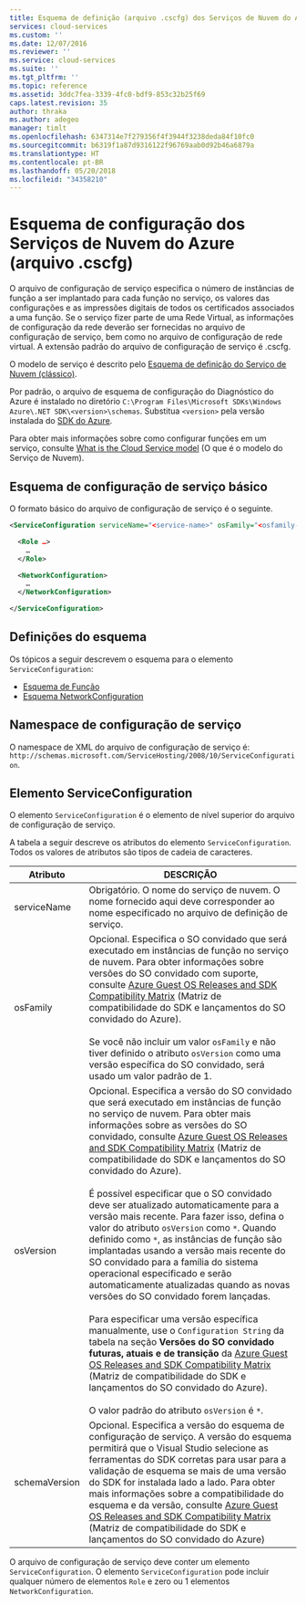 ```yaml
---
title: Esquema de definição (arquivo .cscfg) dos Serviços de Nuvem do Azure | Microsoft Docs
services: cloud-services
ms.custom: ''
ms.date: 12/07/2016
ms.reviewer: ''
ms.service: cloud-services
ms.suite: ''
ms.tgt_pltfrm: ''
ms.topic: reference
ms.assetid: 3ddc7fea-3339-4fc0-bdf9-853c32b25f69
caps.latest.revision: 35
author: thraka
ms.author: adegeo
manager: timlt
ms.openlocfilehash: 6347314e7f279356f4f3944f3238deda84f10fc0
ms.sourcegitcommit: b6319f1a87d9316122f96769aab0d92b46a6879a
ms.translationtype: HT
ms.contentlocale: pt-BR
ms.lasthandoff: 05/20/2018
ms.locfileid: "34358210"
---
```

# <a name="azure-cloud-services-config-schema-cscfg-file"></a>Esquema de configuração dos Serviços de Nuvem do Azure (arquivo .cscfg)
O arquivo de configuração de serviço especifica o número de instâncias de função a ser implantado para cada função no serviço, os valores das configurações e as impressões digitais de todos os certificados associados a uma função. Se o serviço fizer parte de uma Rede Virtual, as informações de configuração da rede deverão ser fornecidas no arquivo de configuração de serviço, bem como no arquivo de configuração de rede virtual. A extensão padrão do arquivo de configuração de serviço é .cscfg.

O modelo de serviço é descrito pelo [Esquema de definição do Serviço de Nuvem (clássico)](schema-csdef-file.md).

Por padrão, o arquivo de esquema de configuração do Diagnóstico do Azure é instalado no diretório `C:\Program Files\Microsoft SDKs\Windows Azure\.NET SDK\<version>\schemas`. Substitua `<version>` pela versão instalada do [SDK do Azure](https://azure.microsoft.com/downloads/).

Para obter mais informações sobre como configurar funções em um serviço, consulte [What is the Cloud Service model](cloud-services-model-and-package.md) (O que é o modelo do Serviço de Nuvem).

## <a name="basic-service-configuration-schema"></a>Esquema de configuração de serviço básico
O formato básico do arquivo de configuração de serviço é o seguinte.

```xml
<ServiceConfiguration serviceName="<service-name>" osFamily="<osfamily-number>" osVersion="<os-version>" schemaVersion="<schema-version>">

  <Role …>
    …
  </Role>

  <NetworkConfiguration>
    …
  </NetworkConfiguration>

</ServiceConfiguration>
```

## <a name="schema-definitions"></a>Definições do esquema
Os tópicos a seguir descrevem o esquema para o elemento `ServiceConfiguration`:

- [Esquema de Função](schema-cscfg-role.md)
- [Esquema NetworkConfiguration](schema-cscfg-networkconfiguration.md)

## <a name="service-configuration-namespace"></a>Namespace de configuração de serviço
O namespace de XML do arquivo de configuração de serviço é: `http://schemas.microsoft.com/ServiceHosting/2008/10/ServiceConfiguration`.

##  <a name="ServiceConfiguration"></a> Elemento ServiceConfiguration
O elemento `ServiceConfiguration` é o elemento de nível superior do arquivo de configuração de serviço.

A tabela a seguir descreve os atributos do elemento `ServiceConfiguration`. Todos os valores de atributos são tipos de cadeia de caracteres.

| Atributo | DESCRIÇÃO |
| --------- | ----------- |
|serviceName|Obrigatório. O nome do serviço de nuvem. O nome fornecido aqui deve corresponder ao nome especificado no arquivo de definição de serviço.|
|osFamily|Opcional. Especifica o SO convidado que será executado em instâncias de função no serviço de nuvem. Para obter informações sobre versões do SO convidado com suporte, consulte [Azure Guest OS Releases and SDK Compatibility Matrix](cloud-services-guestos-update-matrix.md) (Matriz de compatibilidade do SDK e lançamentos do SO convidado do Azure).<br /><br /> Se você não incluir um valor `osFamily` e não tiver definido o atributo `osVersion` como uma versão específica do SO convidado, será usado um valor padrão de 1.|
|osVersion|Opcional. Especifica a versão do SO convidado que será executado em instâncias de função no serviço de nuvem. Para obter mais informações sobre as versões do SO convidado, consulte [Azure Guest OS Releases and SDK Compatibility Matrix](cloud-services-guestos-update-matrix.md) (Matriz de compatibilidade do SDK e lançamentos do SO convidado do Azure).<br /><br /> É possível especificar que o SO convidado deve ser atualizado automaticamente para a versão mais recente. Para fazer isso, defina o valor do atributo `osVersion` como `*`. Quando definido como `*`, as instâncias de função são implantadas usando a versão mais recente do SO convidado para a família do sistema operacional especificado e serão automaticamente atualizadas quando as novas versões do SO convidado forem lançadas.<br /><br /> Para especificar uma versão específica manualmente, use o `Configuration String` da tabela na seção **Versões do SO convidado futuras, atuais e de transição** da [Azure Guest OS Releases and SDK Compatibility Matrix](cloud-services-guestos-update-matrix.md) (Matriz de compatibilidade do SDK e lançamentos do SO convidado do Azure).<br /><br /> O valor padrão do atributo `osVersion` é `*`.|
|schemaVersion|Opcional. Especifica a versão do esquema de configuração de serviço. A versão do esquema permitirá que o Visual Studio selecione as ferramentas do SDK corretas para usar para a validação de esquema se mais de uma versão do SDK for instalada lado a lado. Para obter mais informações sobre a compatibilidade do esquema e da versão, consulte [Azure Guest OS Releases and SDK Compatibility Matrix](cloud-services-guestos-update-matrix.md) (Matriz de compatibilidade do SDK e lançamentos do SO convidado do Azure)|

O arquivo de configuração de serviço deve conter um elemento `ServiceConfiguration`. O elemento `ServiceConfiguration` pode incluir qualquer número de elementos `Role` e zero ou 1 elementos `NetworkConfiguration`.